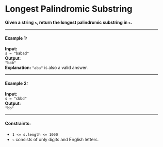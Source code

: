 # Longest Palindromic Substring

**Given a string `s`, return the longest palindromic substring in `s`.**

---

#### Example 1:
**Input:**  
`s = "babad"`  
**Output:**  
`"bab"`  
**Explanation:** `"aba"` is also a valid answer.

---

#### Example 2:
**Input:**  
`s = "cbbd"`  
**Output:**  
`"bb"`

---

#### Constraints:
- `1 <= s.length <= 1000`
- `s` consists of only digits and English letters.

